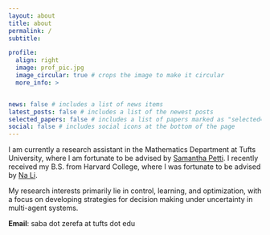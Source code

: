 ```yaml
---
layout: about
title: about
permalink: /
subtitle:

profile:
  align: right
  image: prof_pic.jpg
  image_circular: true # crops the image to make it circular
  more_info: >


news: false # includes a list of news items
latest_posts: false # includes a list of the newest posts
selected_papers: false # includes a list of papers marked as "selected={true}"
social: false # includes social icons at the bottom of the page
---
```


I am currently a research assistant in the Mathematics Department at Tufts University, where I am fortunate to be advised by [Samantha Petti](https://spetti.github.io/). I recently received my B.S. from Harvard College, where I was fortunate to be advised by [Na Li](https://nali.seas.harvard.edu/).

My research interests primarily lie in control, learning, and optimization, with a focus on developing strategies for decision making under uncertainty in multi-agent systems.

**Email**: saba dot zerefa at tufts dot edu
